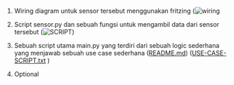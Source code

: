 1.  Wiring diagram untuk sensor tersebut menggunakan fritzing (![wiring](https://user-images.githubusercontent.com/108166045/181902006-02330824-b5e2-4379-8662-e865b130a3e7.png)


2.  Script sensor.py dan sebuah fungsi untuk mengambil data dari sensor tersebut (![SCRIPT](https://user-images.githubusercontent.com/108166045/181902877-3ac37671-bf8b-4375-be02-d1117180ce42.png))


3.  Sebuah script utama main.py yang terdiri dari sebuah logic sederhana yang menjawab sebuah use case sederhana ([README.md](https://github.com/1tiara/TUGAS_GITHUB/files/9225857/README.md))  ([USE-CASE-SCRIPT.txt](https://github.com/1tiara/TUGAS_GITHUB/files/9225888/USE-CASE-SCRIPT.txt)
)


4.    Optional
      
